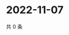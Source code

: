 # 2022-11-07

共 0 条

<!-- BEGIN WEIBO -->
<!-- 最后更新时间 Mon Nov 07 2022 05:00:48 GMT+0800 (China Standard Time) -->

<!-- END WEIBO -->
